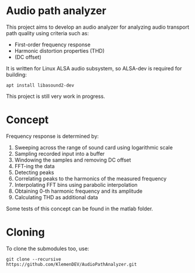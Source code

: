 # Audio path analyzer

This project aims to develop an audio analyzer for analyzing audio transport path quality using criteria such as:
* First-order frequency response
* Harmonic distortion properties (THD)
* (DC offset)

It is written for Linux ALSA audio subsystem, so ALSA-dev is required for building:

`apt install libasound2-dev`

This project is still very work in progress.

# Concept

Frequency response is determined by:
1. Sweeping across the range of sound card using logarithmic scale
2. Sampling recorded input into a buffer
3. Windowing the samples and removing DC offset
4. FFT-ing the data
5. Detecting peaks
6. Correlating peaks to the harmonics of the measured frequency
7. Interpolating FFT bins using parabolic interpolation
8. Obtaining 0-th harmonic frequency and its amplitude
9. Calculating THD as additional data

Some tests of this concept can be found in the matlab folder.

# Cloning

To clone the submodules too, use:

`git clone --recursive https://github.com/KlemenDEV/AudioPathAnalyzer.git`
